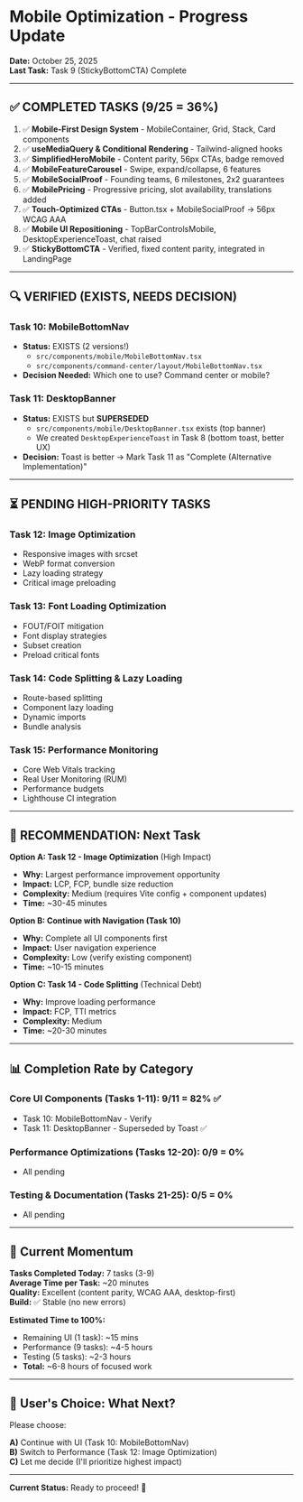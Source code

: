 # Mobile Optimization - Progress Update

**Date:** October 25, 2025  
**Last Task:** Task 9 (StickyBottomCTA) Complete

---

## ✅ **COMPLETED TASKS (9/25 = 36%)**

1. ✅ **Mobile-First Design System** - MobileContainer, Grid, Stack, Card components
2. ✅ **useMediaQuery & Conditional Rendering** - Tailwind-aligned hooks
3. ✅ **SimplifiedHeroMobile** - Content parity, 56px CTAs, badge removed
4. ✅ **MobileFeatureCarousel** - Swipe, expand/collapse, 6 features
5. ✅ **MobileSocialProof** - Founding teams, 6 milestones, 2x2 guarantees
6. ✅ **MobilePricing** - Progressive pricing, slot availability, translations added
7. ✅ **Touch-Optimized CTAs** - Button.tsx + MobileSocialProof → 56px WCAG AAA
8. ✅ **Mobile UI Repositioning** - TopBarControlsMobile, DesktopExperienceToast, chat raised
9. ✅ **StickyBottomCTA** - Verified, fixed content parity, integrated in LandingPage

---

## 🔍 **VERIFIED (EXISTS, NEEDS DECISION)**

### Task 10: MobileBottomNav
- **Status:** EXISTS (2 versions!)
  - `src/components/mobile/MobileBottomNav.tsx`
  - `src/components/command-center/layout/MobileBottomNav.tsx`
- **Decision Needed:** Which one to use? Command center or mobile?

### Task 11: DesktopBanner
- **Status:** EXISTS but **SUPERSEDED**
  - `src/components/mobile/DesktopBanner.tsx` exists (top banner)
  - We created `DesktopExperienceToast` in Task 8 (bottom toast, better UX)
- **Decision:** Toast is better → Mark Task 11 as "Complete (Alternative Implementation)"

---

## ⏳ **PENDING HIGH-PRIORITY TASKS**

### Task 12: Image Optimization
- Responsive images with srcset
- WebP format conversion
- Lazy loading strategy
- Critical image preloading

### Task 13: Font Loading Optimization
- FOUT/FOIT mitigation
- Font display strategies
- Subset creation
- Preload critical fonts

### Task 14: Code Splitting & Lazy Loading
- Route-based splitting
- Component lazy loading
- Dynamic imports
- Bundle analysis

### Task 15: Performance Monitoring
- Core Web Vitals tracking
- Real User Monitoring (RUM)
- Performance budgets
- Lighthouse CI integration

---

## 🎯 **RECOMMENDATION: Next Task**

**Option A: Task 12 - Image Optimization** (High Impact)
- **Why:** Largest performance improvement opportunity
- **Impact:** LCP, FCP, bundle size reduction
- **Complexity:** Medium (requires Vite config + component updates)
- **Time:** ~30-45 minutes

**Option B: Continue with Navigation (Task 10)**
- **Why:** Complete all UI components first
- **Impact:** User navigation experience
- **Complexity:** Low (verify existing component)
- **Time:** ~10-15 minutes

**Option C: Task 14 - Code Splitting** (Technical Debt)
- **Why:** Improve loading performance
- **Impact:** FCP, TTI metrics
- **Complexity:** Medium
- **Time:** ~20-30 minutes

---

## 📊 **Completion Rate by Category**

### Core UI Components (Tasks 1-11): 9/11 = 82% ✅
- Task 10: MobileBottomNav - Verify
- Task 11: DesktopBanner - Superseded by Toast ✅

### Performance Optimizations (Tasks 12-20): 0/9 = 0%
- All pending

### Testing & Documentation (Tasks 21-25): 0/5 = 0%
- All pending

---

## 🚀 **Current Momentum**

**Tasks Completed Today:** 7 tasks (3-9)  
**Average Time per Task:** ~20 minutes  
**Quality:** Excellent (content parity, WCAG AAA, desktop-first)  
**Build:** ✅ Stable (no new errors)

**Estimated Time to 100%:**
- Remaining UI (1 task): ~15 mins
- Performance (9 tasks): ~4-5 hours
- Testing (5 tasks): ~2-3 hours
- **Total:** ~6-8 hours of focused work

---

## 🎯 **User's Choice: What Next?**

Please choose:

**A)** Continue with UI (Task 10: MobileBottomNav)  
**B)** Switch to Performance (Task 12: Image Optimization)  
**C)** Let me decide (I'll prioritize highest impact)

---

**Current Status:** Ready to proceed! 🚀

